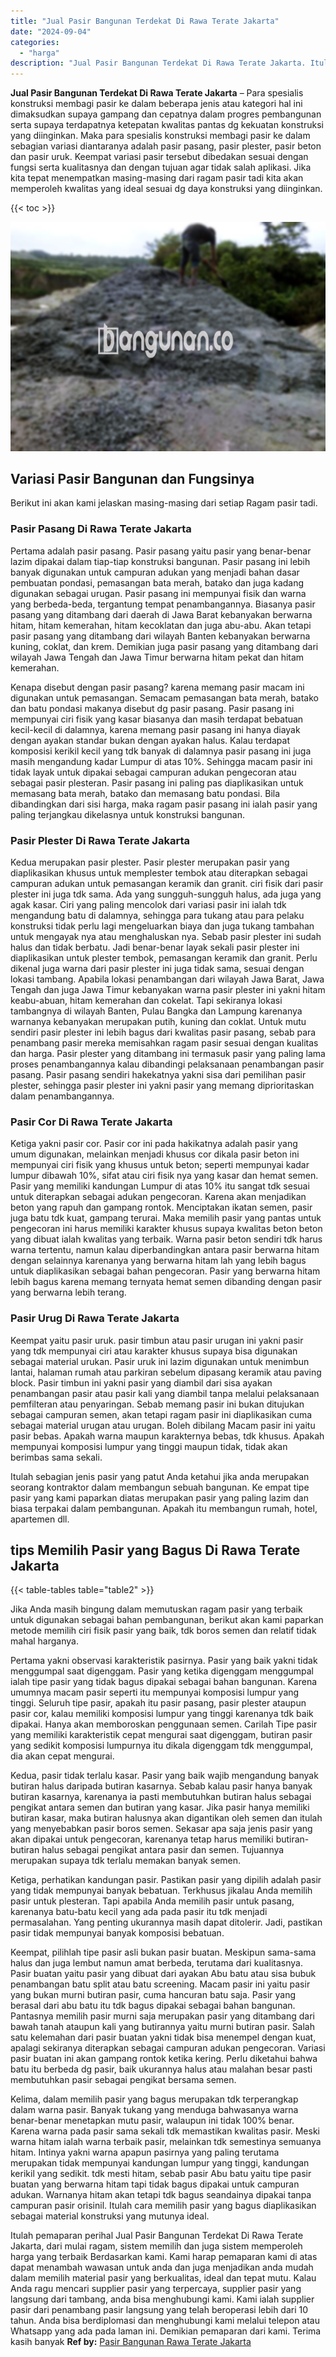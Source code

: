 ```yaml
---
title: "Jual Pasir Bangunan Terdekat Di Rawa Terate Jakarta"
date: "2024-09-04"
categories: 
  - "harga"
description: "Jual Pasir Bangunan Terdekat Di Rawa Terate Jakarta. Itulah pemaparan perihal Jual Pasir Bangunan Terdekat Di Rawa Terate Jakarta, dari mulai ragam, sistem m..."
---
```


**Jual Pasir Bangunan Terdekat Di Rawa Terate Jakarta** – Para spesialis konstruksi membagi pasir ke dalam beberapa jenis atau kategori hal ini dimaksudkan supaya gampang dan cepatnya dalam progres pembangunan serta supaya terdapatnya ketepatan kwalitas pantas dg kekuatan konstruksi yang diinginkan. Maka para spesialis konstruksi membagi pasir ke dalam sebagian variasi diantaranya adalah pasir pasang, pasir plester, pasir beton dan pasir uruk. Keempat variasi pasir tersebut dibedakan sesuai dengan fungsi serta kualitasnya dan dengan tujuan agar tidak salah aplikasi. Jika kita tepat menempatkan masing-masing dari ragam pasir tadi kita akan memperoleh kwalitas yang ideal sesuai dg daya konstruksi yang diinginkan.

{{< toc >}}

![Jual Pasir Bangunan Terdekat Di Rawa Terate Jakarta](/images/jual-pasir-bangunan-17.png)

## Variasi Pasir Bangunan dan Fungsinya

Berikut ini akan kami jelaskan masing-masing dari setiap Ragam pasir tadi.

### Pasir Pasang Di Rawa Terate Jakarta

Pertama adalah pasir pasang. Pasir pasang yaitu pasir yang benar-benar lazim dipakai dalam tiap-tiap konstruksi bangunan. Pasir pasang ini lebih banyak digunakan untuk campuran adukan yang menjadi bahan dasar pembuatan pondasi, pemasangan bata merah, batako dan juga kadang digunakan sebagai urugan. Pasir pasang ini mempunyai fisik dan warna yang berbeda-beda, tergantung tempat penambangannya. Biasanya pasir pasang yang ditambang dari daerah di Jawa Barat kebanyakan berwarna hitam, hitam kemerahan, hitam kecoklatan dan juga abu-abu. Akan tetapi pasir pasang yang ditambang dari wilayah Banten kebanyakan berwarna kuning, coklat, dan krem. Demikian juga pasir pasang yang ditambang dari wilayah Jawa Tengah dan Jawa Timur berwarna hitam pekat dan hitam kemerahan.

Kenapa disebut dengan pasir pasang? karena memang pasir macam ini digunakan untuk pemasangan. Semacam pemasangan bata merah, batako dan batu pondasi makanya disebut dg pasir pasang. Pasir pasang ini mempunyai ciri fisik yang kasar biasanya dan masih terdapat bebatuan kecil-kecil di dalamnya, karena memang pasir pasang ini hanya diayak dengan ayakan standar bukan dengan ayakan halus. Kalau terdapat komposisi kerikil kecil yang tdk banyak di dalamnya pasir pasang ini juga masih mengandung kadar Lumpur di atas 10%. Sehingga macam pasir ini tidak layak untuk dipakai sebagai campuran adukan pengecoran atau sebagai pasir plesteran. Pasir pasang ini paling pas diaplikasikan untuk memasang bata merah, batako dan memasang batu pondasi. Bila dibandingkan dari sisi harga, maka ragam pasir pasang ini ialah pasir yang paling terjangkau dikelasnya untuk konstruksi bangunan.

### Pasir Plester Di Rawa Terate Jakarta

Kedua merupakan pasir plester. Pasir plester merupakan pasir yang diaplikasikan khusus untuk memplester tembok atau diterapkan sebagai campuran adukan untuk pemasangan keramik dan granit. ciri fisik dari pasir plester ini juga tdk sama. Ada yang sungguh-sungguh halus, ada juga yang agak kasar. Ciri yang paling mencolok dari variasi pasir ini ialah tdk mengandung batu di dalamnya, sehingga para tukang atau para pelaku konstruksi tidak perlu lagi mengeluarkan biaya dan juga tukang tambahan untuk mengayak nya atau menghaluskan nya. Sebab pasir plester ini sudah halus dan tidak berbatu. Jadi benar-benar layak sekali pasir plester ini diaplikasikan untuk plester tembok, pemasangan keramik dan granit. Perlu dikenal juga warna dari pasir plester ini juga tidak sama, sesuai dengan lokasi tambang. Apabila lokasi penambangan dari wilayah Jawa Barat, Jawa Tengah dan juga Jawa Timur kebanyakan warna pasir plester ini yakni hitam keabu-abuan, hitam kemerahan dan cokelat. Tapi sekiranya lokasi tambangnya di wilayah Banten, Pulau Bangka dan Lampung karenanya warnanya kebanyakan merupakan putih, kuning dan coklat. Untuk mutu sendiri pasir plester ini lebih bagus dari kwalitas pasir pasang, sebab para penambang pasir mereka memisahkan ragam pasir sesuai dengan kualitas dan harga. Pasir plester yang ditambang ini termasuk pasir yang paling lama proses penambangannya kalau dibandingi pelaksanaan penambangan pasir pasang. Pasir pasang sendiri hakekatnya yakni sisa dari pemilihan pasir plester, sehingga pasir plester ini yakni pasir yang memang diprioritaskan dalam penambangannya.

### Pasir Cor Di Rawa Terate Jakarta

Ketiga yakni pasir cor. Pasir cor ini pada hakikatnya adalah pasir yang umum digunakan, melainkan menjadi khusus cor dikala pasir beton ini mempunyai ciri fisik yang khusus untuk beton; seperti mempunyai kadar lumpur dibawah 10%, sifat atau ciri fisik nya yang kasar dan hemat semen. Pasir yang memiliki kandungan Lumpur di atas 10% itu sangat tdk sesuai untuk diterapkan sebagai adukan pengecoran. Karena akan menjadikan beton yang rapuh dan gampang rontok. Menciptakan ikatan semen, pasir juga batu tdk kuat, gampang terurai. Maka memilih pasir yang pantas untuk pengecoran ini harus memiliki karakter khusus supaya kwalitas beton beton yang dibuat ialah kwalitas yang terbaik. Warna pasir beton sendiri tdk harus warna tertentu, namun kalau diperbandingkan antara pasir berwarna hitam dengan selainnya karenanya yang berwarna hitam lah yang lebih bagus untuk diaplikasikan sebagai bahan pengecoran. Pasir yang berwarna hitam lebih bagus karena memang ternyata hemat semen dibanding dengan pasir yang berwarna lebih terang.

### Pasir Urug Di Rawa Terate Jakarta

Keempat yaitu pasir uruk. pasir timbun atau pasir urugan ini yakni pasir yang tdk mempunyai ciri atau karakter khusus supaya bisa digunakan sebagai material urukan. Pasir uruk ini lazim digunakan untuk menimbun lantai, halaman rumah atau parkiran sebelum dipasang keramik atau paving block. Pasir timbun ini yakni pasir yang diambil dari sisa ayakan penambangan pasir atau pasir kali yang diambil tanpa melalui pelaksanaan pemfilteran atau penyaringan. Sebab memang pasir ini bukan ditujukan sebagai campuran semen, akan tetapi ragam pasir ini diaplikasikan cuma sebagai material urugan atau urugan. Boleh dibilang Macam pasir ini yaitu pasir bebas. Apakah warna maupun karakternya bebas, tdk khusus. Apakah mempunyai komposisi lumpur yang tinggi maupun tidak, tidak akan berimbas sama sekali.

Itulah sebagian jenis pasir yang patut Anda ketahui jika anda merupakan seorang kontraktor dalam membangun sebuah bangunan. Ke empat tipe pasir yang kami paparkan diatas merupakan pasir yang paling lazim dan biasa terpakai dalam pembangunan. Apakah itu membangun rumah, hotel, apartemen dll.

## tips Memilih Pasir yang Bagus Di Rawa Terate Jakarta

{{< table-tables table="table2" >}}

Jika Anda masih bingung dalam memutuskan ragam pasir yang terbaik untuk digunakan sebagai bahan pembangunan, berikut akan kami paparkan metode memilih ciri fisik pasir yang baik, tdk boros semen dan relatif tidak mahal harganya.

Pertama yakni observasi karakteristik pasirnya. Pasir yang baik yakni tidak menggumpal saat digenggam. Pasir yang ketika digenggam menggumpal ialah tipe pasir yang tidak bagus dipakai sebagai bahan bangunan. Karena umumnya macam pasir seperti itu mempunyai komposisi lumpur yang tinggi. Seluruh tipe pasir, apakah itu pasir pasang, pasir plester ataupun pasir cor, kalau memiliki komposisi lumpur yang tinggi karenanya tdk baik dipakai. Hanya akan memboroskan penggunaan semen. Carilah Tipe pasir yang memiliki karakteristik cepat mengurai saat digenggam, butiran pasir yang sedikit komposisi lumpurnya itu dikala digenggam tdk menggumpal, dia akan cepat mengurai.

Kedua, pasir tidak terlalu kasar. Pasir yang baik wajib mengandung banyak butiran halus daripada butiran kasarnya. Sebab kalau pasir hanya banyak butiran kasarnya, karenanya ia pasti membutuhkan butiran halus sebagai pengikat antara semen dan butiran yang kasar. Jika pasir hanya memiliki butiran kasar, maka butiran halusnya akan digantikan oleh semen dan itulah yang menyebabkan pasir boros semen. Sekasar apa saja jenis pasir yang akan dipakai untuk pengecoran, karenanya tetap harus memiliki butiran-butiran halus sebagai pengikat antara pasir dan semen. Tujuannya merupakan supaya tdk terlalu memakan banyak semen.

Ketiga, perhatikan kandungan pasir. Pastikan pasir yang dipilih adalah pasir yang tidak mempunyai banyak bebatuan. Terkhusus jikalau Anda memilih pasir untuk plesteran. Tapi apabila Anda memilih pasir untuk pasang, karenanya batu-batu kecil yang ada pada pasir itu tdk menjadi permasalahan. Yang penting ukurannya masih dapat ditolerir. Jadi, pastikan pasir tidak mempunyai banyak komposisi bebatuan.

Keempat, pilihlah tipe pasir asli bukan pasir buatan. Meskipun sama-sama halus dan juga lembut namun amat berbeda, terutama dari kualitasnya. Pasir buatan yaitu pasir yang dibuat dari ayakan Abu batu atau sisa bubuk penambangan batu split atau batu screening. Macam pasir ini yaitu pasir yang bukan murni butiran pasir, cuma hancuran batu saja. Pasir yang berasal dari abu batu itu tdk bagus dipakai sebagai bahan bangunan. Pantasnya memilih pasir murni saja merupakan pasir yang ditambang dari bawah tanah ataupun kali yang butirannya yaitu murni butiran pasir. Salah satu kelemahan dari pasir buatan yakni tidak bisa menempel dengan kuat, apalagi sekiranya diterapkan sebagai campuran adukan pengecoran. Variasi pasir buatan ini akan gampang rontok ketika kering. Perlu diketahui bahwa batu itu berbeda dg pasir, baik ukurannya halus atau malahan besar pasti membutuhkan pasir sebagai pengikat bersama semen.

Kelima, dalam memilih pasir yang bagus merupakan tdk terperangkap dalam warna pasir. Banyak tukang yang menduga bahwasanya warna benar-benar menetapkan mutu pasir, walaupun ini tidak 100% benar. Karena warna pada pasir sama sekali tdk memastikan kwalitas pasir. Meski warna hitam ialah warna terbaik pasir, melainkan tdk semestinya semuanya hitam. Intinya yakni warna apapun pasirnya yang paling terutama merupakan tidak mempunyai kandungan lumpur yang tinggi, kandungan kerikil yang sedikit. tdk mesti hitam, sebab pasir Abu batu yaitu tipe pasir buatan yang berwarna hitam tapi tidak bagus dipakai untuk campuran adukan. Warnanya hitam akan tetapi tdk bagus seandainya dipakai tanpa campuran pasir orisinil. Itulah cara memilih pasir yang bagus diaplikasikan sebagai material konstruksi yang mutunya ideal.

Itulah pemaparan perihal Jual Pasir Bangunan Terdekat Di Rawa Terate Jakarta, dari mulai ragam, sistem memilih dan juga sistem memperoleh harga yang terbaik Berdasarkan kami. Kami harap pemaparan kami di atas dapat menambah wawasan untuk anda dan juga menjadikan anda mudah dalam memilih material pasir yang berkualitas, ideal dan tepat mutu. Kalau Anda ragu mencari supplier pasir yang terpercaya, supplier pasir yang langsung dari tambang, anda bisa menghubungi kami. Kami ialah supplier pasir dari penambang pasir langsung yang telah beroperasi lebih dari 10 tahun. Anda bisa berdiplomasi dan menghubungi kami melalui telepon atau Whatsapp yang ada pada laman ini. Demikian pemaparan dari kami. Terima kasih banyak
**Ref by:** [Pasir Bangunan Rawa Terate Jakarta](https://id.wikipedia.org/wiki/Pasir)
